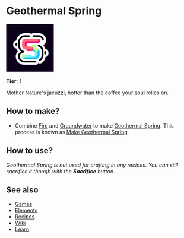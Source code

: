 # Geothermal Spring

![](../images/item.geothermalspring.png)

**Tier**: 1

Mother Nature's jacuzzi, hotter than the coffee your soul relies on.

## How to make?

* Combine [Fire](/wiki/elements/fire) and [Groundwater](/wiki/elements/groundwater) to make [Geothermal Spring](/wiki/elements/geothermal-spring). This process is known as [Make Geothermal Spring](/wiki/recipes/make-geothermal-spring).

## How to use?

_Geothermal Spring is not used for crafting in any recipes. You can still sacrifice it though with the **Sacrifice** button._

## See also

* [Games](/wiki/games)
* [Elements](/wiki/elements)
* [Recipes](/wiki/recipes)
* [Wiki](/wiki/index)
* [Learn](/learn/index)
